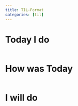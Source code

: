 ```yaml
---
title: TIL-Format
categories: [til]
---
```



# Today I do
```
```

# How was Today
```
```

# I will do
```
```
